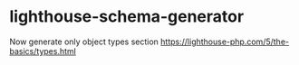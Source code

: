 # lighthouse-schema-generator

Now generate only object types section https://lighthouse-php.com/5/the-basics/types.html
